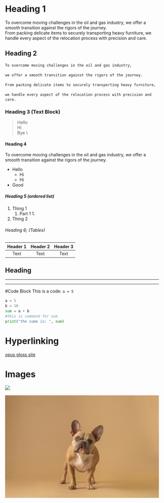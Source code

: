 # Heading 1
To overcome moving challenges in the oil and gas industry, we offer a smooth transition against the rigors of the journey. \
From packing delicate items to securely transporting heavy furniture, we handle every aspect of the relocation process with precision and care.

## Heading 2
    To overcome moving challenges in the oil and gas industry, 
    
    we offer a smooth transition against the rigors of the journey. 
    
    From packing delicate items to securely transporting heavy furniture, 
    
    we handle every aspect of the relocation process with precision and care.


### Heading 3 (Text Block)
> Hello \
> Hi \
> Bye \


#### Heading 4
To overcome moving challenges in the oil and gas industry, we offer a smooth transition against the rigors of the journey. 
- Hello
    - Hi
    - Hi
- Good
##### Heading 5 (ordered list)
1. Thing 1
    1. Part 1
        1.
2. Thing 2
###### Heading 6; (Tables)
| Header 1 | Header 2 | Header 3 |
| :---: | :---: | :---: |
| Text | Text | Text |


Heading 
---
***
____

#Code Block
This is a  code: ` a = 5 `

``` Python
a = 5
b = 10
sum = a + b
#this is command for sum
print("the sume is: ", sum)
 ```

# Hyperlinking
[opus gloss site](https://www.opusgloss.com)

# Images
![](https://images.unsplash.com/photo-1716583731424-45c32c2ad63b?q=80&w=2069&auto=format&fit=crop&ixlib=rb-4.0.3&ixid=M3wxMjA3fDB8MHxwaG90by1wYWdlfHx8fGVufDB8fHx8fA%3D%3D)

![](image1.jpg)
